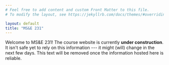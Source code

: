 ```yaml
---
# Feel free to add content and custom Front Matter to this file.
# To modify the layout, see https://jekyllrb.com/docs/themes/#overriding-theme-defaults

layout: default
title: "MS&E 231"
---
```


Welcome to MS&E 231! The course website is currently **under construction**. It isn't safe yet to rely on this information --- it might (will) change in the next few days. This text will be removed once the information hosted here is reliable.

